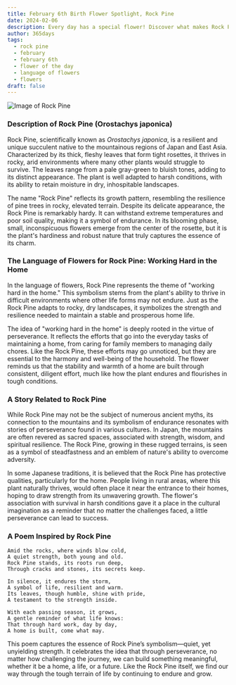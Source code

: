 ```yaml
---
title: February 6th Birth Flower Spotlight, Rock Pine
date: 2024-02-06
description: Every day has a special flower! Discover what makes Rock Pine unique as today’s birth flower and its symbolic meaning.
author: 365days
tags:
  - rock pine
  - february
  - february 6th
  - flower of the day
  - language of flowers
  - flowers
draft: false
---
```


![Image of Rock Pine](https://cdn.pixabay.com/photo/2015/04/22/15/06/a-fleshy-plant-734913_1280.jpg#center)


### Description of Rock Pine (Orostachys japonica)

Rock Pine, scientifically known as _Orostachys japonica_, is a resilient and unique succulent native to the mountainous regions of Japan and East Asia. Characterized by its thick, fleshy leaves that form tight rosettes, it thrives in rocky, arid environments where many other plants would struggle to survive. The leaves range from a pale gray-green to bluish tones, adding to its distinct appearance. The plant is well adapted to harsh conditions, with its ability to retain moisture in dry, inhospitable landscapes.

The name "Rock Pine" reflects its growth pattern, resembling the resilience of pine trees in rocky, elevated terrain. Despite its delicate appearance, the Rock Pine is remarkably hardy. It can withstand extreme temperatures and poor soil quality, making it a symbol of endurance. In its blooming phase, small, inconspicuous flowers emerge from the center of the rosette, but it is the plant's hardiness and robust nature that truly captures the essence of its charm.

### The Language of Flowers for Rock Pine: Working Hard in the Home

In the language of flowers, Rock Pine represents the theme of "working hard in the home." This symbolism stems from the plant's ability to thrive in difficult environments where other life forms may not endure. Just as the Rock Pine adapts to rocky, dry landscapes, it symbolizes the strength and resilience needed to maintain a stable and prosperous home life.

The idea of "working hard in the home" is deeply rooted in the virtue of perseverance. It reflects the efforts that go into the everyday tasks of maintaining a home, from caring for family members to managing daily chores. Like the Rock Pine, these efforts may go unnoticed, but they are essential to the harmony and well-being of the household. The flower reminds us that the stability and warmth of a home are built through consistent, diligent effort, much like how the plant endures and flourishes in tough conditions.

### A Story Related to Rock Pine

While Rock Pine may not be the subject of numerous ancient myths, its connection to the mountains and its symbolism of endurance resonates with stories of perseverance found in various cultures. In Japan, the mountains are often revered as sacred spaces, associated with strength, wisdom, and spiritual resilience. The Rock Pine, growing in these rugged terrains, is seen as a symbol of steadfastness and an emblem of nature's ability to overcome adversity.

In some Japanese traditions, it is believed that the Rock Pine has protective qualities, particularly for the home. People living in rural areas, where this plant naturally thrives, would often place it near the entrance to their homes, hoping to draw strength from its unwavering growth. The flower's association with survival in harsh conditions gave it a place in the cultural imagination as a reminder that no matter the challenges faced, a little perseverance can lead to success.

### A Poem Inspired by Rock Pine

```
Amid the rocks, where winds blow cold,  
A quiet strength, both young and old.  
Rock Pine stands, its roots run deep,  
Through cracks and stones, its secrets keep.  

In silence, it endures the storm,  
A symbol of life, resilient and warm.  
Its leaves, though humble, shine with pride,  
A testament to the strength inside.  

With each passing season, it grows,  
A gentle reminder of what life knows:  
That through hard work, day by day,  
A home is built, come what may.
```

This poem captures the essence of Rock Pine’s symbolism—quiet, yet unyielding strength. It celebrates the idea that through perseverance, no matter how challenging the journey, we can build something meaningful, whether it be a home, a life, or a future. Like the Rock Pine itself, we find our way through the tough terrain of life by continuing to endure and grow.